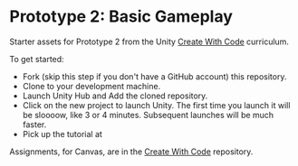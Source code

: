 # Prototype 2: Basic Gameplay

Starter assets for Prototype 2 from the Unity [Create With Code](https://learn.unity.com/course/create-with-code) curriculum.

To get started:

* Fork (skip this step if you don't have a GitHub account) this repository.
* Clone to your development machine.
* Launch Unity Hub and Add the cloned repository.
* Click on the new project to launch Unity. The first time you launch it will be sloooow, like 3 or 4 minutes. Subsequent launches will be much faster.
* Pick up the tutorial at 

Assignments, for Canvas, are in the [Create With Code](https://github.com/DouglasUrner/Create-With-Code.git) repository.
